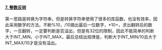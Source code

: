 #### [7. 整数反转](https://leetcode.cn/problems/reverse-integer/)

第一思路是转换为字符串，但是转换字符串使用了很多的库函数，也没有效率，因此采用数学的方法。不断%10，/10摘出最后一位数字，*10+，求出翻转后的数字，一旦翻转，一定要判断是否溢出，但是有32位的限制，因此不能简单的判断大于INT_MIN，小于INT_MAX，最后总结出规律是，判断大于INT_MIN/10且大于INT_MAX/10才是没有溢出。